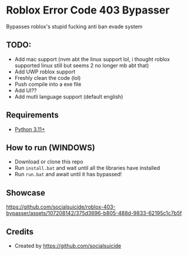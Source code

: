 # Roblox Error Code 403 Bypasser
Bypasses roblox's stupid fucking anti ban evade system

## TODO:
- Add mac support (nvm abt the linux support lol, i thought roblox supported linux still but seems 2 no longer mb abt that)
- Add UWP roblox support
- Freshly clean the code (lol)
- Push compile into a exe file
- Add UI??
- Add mutli language support (default english)

## Requirements
 - [Python 3.11+](https://www.python.org/downloads/)

## How to run (WINDOWS)
- Download or clone this repo
- Run `install.bat` and wait until all the libraries have installed
- Run `run.bat` and await until it has bypassed!

## Showcase
https://github.com/socialsuicide/roblox-403-bypasser/assets/107208142/375d3696-b805-488d-9833-62195c1c7b5f

## Credits
- Created by https://github.com/socialsuicide
